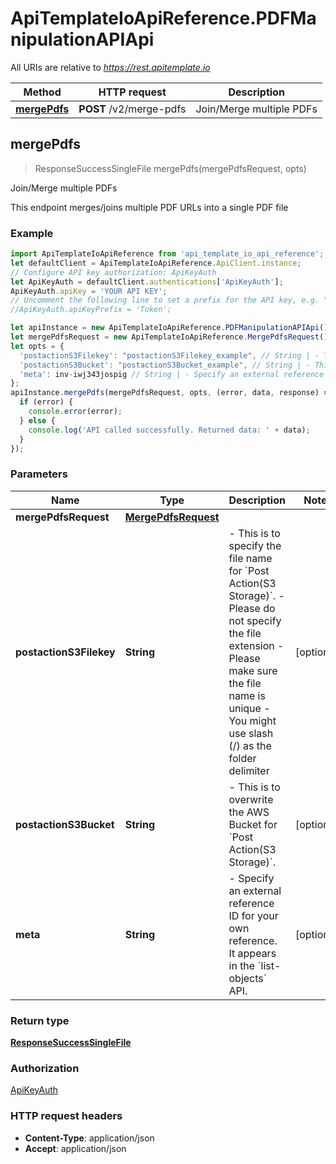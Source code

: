 # ApiTemplateIoApiReference.PDFManipulationAPIApi

All URIs are relative to *https://rest.apitemplate.io*

Method | HTTP request | Description
------------- | ------------- | -------------
[**mergePdfs**](PDFManipulationAPIApi.md#mergePdfs) | **POST** /v2/merge-pdfs | Join/Merge multiple PDFs



## mergePdfs

> ResponseSuccessSingleFile mergePdfs(mergePdfsRequest, opts)

Join/Merge multiple PDFs

This endpoint merges/joins multiple PDF URLs into a single PDF file

### Example

```javascript
import ApiTemplateIoApiReference from 'api_template_io_api_reference';
let defaultClient = ApiTemplateIoApiReference.ApiClient.instance;
// Configure API key authorization: ApiKeyAuth
let ApiKeyAuth = defaultClient.authentications['ApiKeyAuth'];
ApiKeyAuth.apiKey = 'YOUR API KEY';
// Uncomment the following line to set a prefix for the API key, e.g. "Token" (defaults to null)
//ApiKeyAuth.apiKeyPrefix = 'Token';

let apiInstance = new ApiTemplateIoApiReference.PDFManipulationAPIApi();
let mergePdfsRequest = new ApiTemplateIoApiReference.MergePdfsRequest(); // MergePdfsRequest | 
let opts = {
  'postactionS3Filekey': "postactionS3Filekey_example", // String | - This is to specify the file name for `Post Action(S3 Storage)`. - Please do not specify the file extension - Please make sure the file name is unique - You might use slash (/) as the folder delimiter 
  'postactionS3Bucket': "postactionS3Bucket_example", // String | - This is to overwrite the AWS Bucket for `Post Action(S3 Storage)`. 
  'meta': inv-iwj343jospig // String | - Specify an external reference ID for your own reference. It appears in the `list-objects` API. 
};
apiInstance.mergePdfs(mergePdfsRequest, opts, (error, data, response) => {
  if (error) {
    console.error(error);
  } else {
    console.log('API called successfully. Returned data: ' + data);
  }
});
```

### Parameters


Name | Type | Description  | Notes
------------- | ------------- | ------------- | -------------
 **mergePdfsRequest** | [**MergePdfsRequest**](MergePdfsRequest.md)|  | 
 **postactionS3Filekey** | **String**| - This is to specify the file name for &#x60;Post Action(S3 Storage)&#x60;. - Please do not specify the file extension - Please make sure the file name is unique - You might use slash (/) as the folder delimiter  | [optional] 
 **postactionS3Bucket** | **String**| - This is to overwrite the AWS Bucket for &#x60;Post Action(S3 Storage)&#x60;.  | [optional] 
 **meta** | **String**| - Specify an external reference ID for your own reference. It appears in the &#x60;list-objects&#x60; API.  | [optional] 

### Return type

[**ResponseSuccessSingleFile**](ResponseSuccessSingleFile.md)

### Authorization

[ApiKeyAuth](../README.md#ApiKeyAuth)

### HTTP request headers

- **Content-Type**: application/json
- **Accept**: application/json

